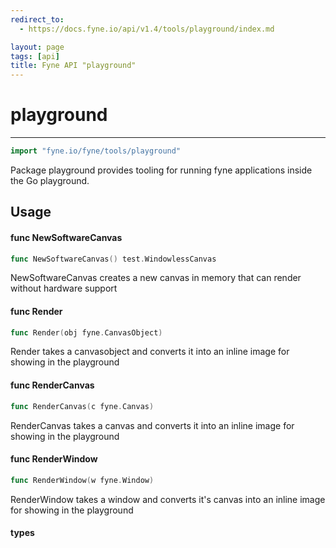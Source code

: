 ```yaml
---
redirect_to:
  - https://docs.fyne.io/api/v1.4/tools/playground/index.md

layout: page
tags: [api]
title: Fyne API "playground"
---
```



# playground
---
```go
import "fyne.io/fyne/tools/playground"
```

Package playground provides tooling for running fyne applications inside the Go playground.

## Usage

#### func  NewSoftwareCanvas

```go
func NewSoftwareCanvas() test.WindowlessCanvas
```
NewSoftwareCanvas creates a new canvas in memory that can render without hardware support

#### func  Render

```go
func Render(obj fyne.CanvasObject)
```
Render takes a canvasobject and converts it into an inline image for showing in the playground

#### func  RenderCanvas

```go
func RenderCanvas(c fyne.Canvas)
```
RenderCanvas takes a canvas and converts it into an inline image for showing in the playground

#### func  RenderWindow

```go
func RenderWindow(w fyne.Window)
```
RenderWindow takes a window and converts it's canvas into an inline image for showing in the playground

#### types
